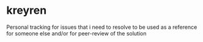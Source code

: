 # kreyren
Personal tracking for issues that i need to resolve to be used as a reference for someone else and/or for peer-review of the solution
